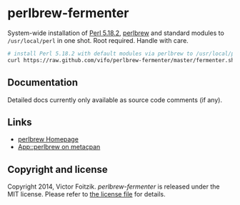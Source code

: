 # perlbrew-fermenter

System-wide installation of [Perl 5.18.2](http://www.cpan.org/src/README.html), [perlbrew](http://perlbrew.pl/) and standard modules to `/usr/local/perl` in one shot. Root required. Handle with care.

```bash
# install Perl 5.18.2 with default modules via perlbrew to /usr/local/perl.
curl https://raw.github.com/vifo/perlbrew-fermenter/master/fermenter.sh | bash
```

## Documentation

Detailed docs currently only available as source code comments (if any).

## Links

* [perlbrew Homepage](http://perlbrew.pl/)
* [App::perlbrew on metacpan](https://metacpan.org/release/App-perlbrew)

## Copyright and license

Copyright 2014, Victor Foitzik. *perlbrew-fermenter* is released under the MIT license. Please refer to [the license file](https://raw.github.com/vifo/perlbrew-fermenter/master/fermenter.sh) for details.
